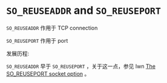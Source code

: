 # `SO_REUSEADDR` and `SO_REUSEPORT` 



`SO_REUSEADDR` 作用于 TCP connection

`SO_REUSEPORT` 作用于 port

发展历程:

`SO_REUSEADDR` 早于 `SO_REUSEPORT` ，关于这一点，参见 lwn [The SO_REUSEPORT socket option](https://lwn.net/Articles/542629/) 。